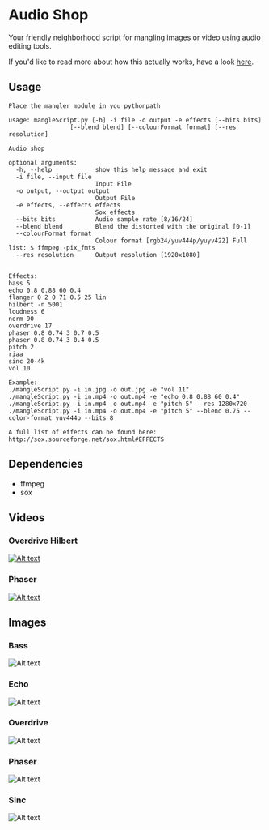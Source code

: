 # Audio Shop
Your friendly neighborhood script for mangling images or video using audio editing tools.

If you'd like to read more about how this actually works, have a look [here](http://memcpy.io/audio-editing-images.html).

## Usage

	Place the mangler module in you pythonpath

	usage: mangleScript.py [-h] -i file -o output -e effects [--bits bits]
					 [--blend blend] [--colourFormat format] [--res resolution]
	
	Audio shop
	
	optional arguments:
	  -h, --help            show this help message and exit
	  -i file, --input file
							Input File
	  -o output, --output output
							Output File
	  -e effects, --effects effects
							Sox effects
	  --bits bits           Audio sample rate [8/16/24]
	  --blend blend         Blend the distorted with the original [0-1]
	  --colourFormat format
							Colour format [rgb24/yuv444p/yuyv422] Full list: $ ffmpeg -pix_fmts
	  --res resolution      Output resolution [1920x1080]


	Effects:
	bass 5
	echo 0.8 0.88 60 0.4
	flanger 0 2 0 71 0.5 25 lin
	hilbert -n 5001
	loudness 6
	norm 90
	overdrive 17
	phaser 0.8 0.74 3 0.7 0.5
	phaser 0.8 0.74 3 0.4 0.5
	pitch 2
	riaa
	sinc 20-4k
	vol 10

	Example:
	./mangleScript.py -i in.jpg -o out.jpg -e "vol 11"
	./mangleScript.py -i in.mp4 -o out.mp4 -e "echo 0.8 0.88 60 0.4"
	./mangleScript.py -i in.mp4 -o out.mp4 -e "pitch 5" --res 1280x720
	./mangleScript.py -i in.mp4 -o out.mp4 -e "pitch 5" --blend 0.75 --color-format yuv444p --bits 8

	A full list of effects can be found here: http://sox.sourceforge.net/sox.html#EFFECTS

	
## Dependencies
 * ffmpeg
 * sox


## Videos
### Overdrive Hilbert
[![Alt text](/../media/apollo_b8_fyuv444p_overdrive_hilbert.gif?raw=true "Apollo 11 launch")](/../media/apollo_b8_fyuv444p_overdrive_hilbert.mp4?raw=true)

### Phaser
[![Alt text](/../media/wright_b24_frgb48be_phaser.gif?raw=true "Wright")](/../media/wright_b24_frgb48be_phaser.gif?raw=true)

## Images
### Bass
![Alt text](/../media/eiffel_tower_bass.jpg?raw=true "eiffel_tower bass")

### Echo
![Alt text](/../media/eiffel_tower_echo.jpg?raw=true "eiffel_tower echo")

### Overdrive
![Alt text](/../media/eiffel_tower_overdrive.jpg?raw=true "eiffel_tower overdrive")

### Phaser
![Alt text](/../media/eiffel_tower_phaser.jpg?raw=true "eiffel_tower phaser")

### Sinc
![Alt text](/../media/eiffel_tower_sinc.jpg?raw=true "eiffel_tower sinc")

